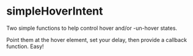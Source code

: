 # simpleHoverIntent
Two simple functions to help control hover and/or -un-hover states.

Point them at the hover element, set your delay, then provide a callback function. Easy!
